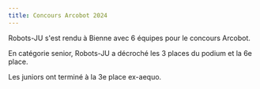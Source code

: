 ```yaml
---
title: Concours Arcobot 2024
---
```


Robots-JU s'est rendu à Bienne avec 6 équipes pour le concours Arcobot.

<!--more-->

En catégorie senior, Robots-JU a décroché les 3 places du podium et la 6e place.

Les juniors ont terminé à la 3e place ex-aequo.
